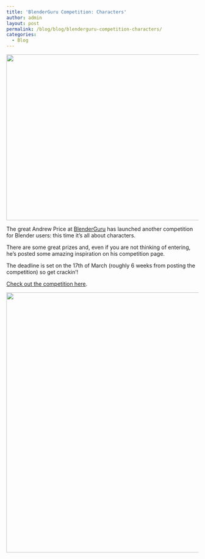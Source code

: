 ```yaml
---
title: 'BlenderGuru Competition: Characters'
author: admin
layout: post
permalink: /blog/blog/blenderguru-competition-characters/
categories:
  - Blog
---
```

<a href="http://www.blenderguru.com/new-competition-characters/" target="_blank"><img src="{{ site.baseurl }}/img/wp-uploads/2014/02/centaur-580x435.jpg" alt="" title="Centaur" width="580" height="435" class="aligncenter size-full wp-image-218" /></a>

The great Andrew Price at <a href="http://www.blenderguru.com/" target="_blank">BlenderGuru</a> has launched another competition for Blender users: this time it&#8217;s all about characters.

There are some great prizes and, even if you are not thinking of entering, he&#8217;s posted some amazing inspiration on his competition page.

The deadline is set on the 17th of March (roughly 6 weeks from posting the competition) so get crackin&#8217;!

<a href="http://www.blenderguru.com/new-competition-characters/" target="_blank">Check out the competition here</a>.

[<img src="{{ site.baseurl }}/img/wp-uploads/2014/02/heavy_knight-580x682.jpg" alt="" title="Heavy Knight" width="580" height="682" class="aligncenter size-full wp-image-217" />][1]

 [1]: http://www.blenderguru.com/new-competition-characters/